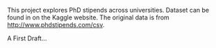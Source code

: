 This project explores PhD stipends across universities. Dataset can be found in on the Kaggle website. The original data is from http://www.phdstipends.com/csv.

A First Draft...
